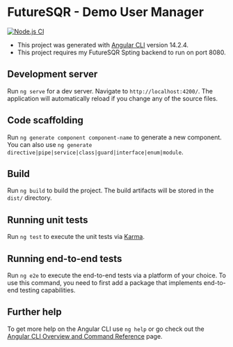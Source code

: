 # FutureSQR - Demo User Manager

[![Node.js CI](https://github.com/rbreunung/FutureSQR-DemoUserManager/actions/workflows/node.js.yml/badge.svg)](https://github.com/rbreunung/FutureSQR-DemoUserManager/actions/workflows/node.js.yml)

- This project was generated with [Angular CLI](https://github.com/angular/angular-cli) version 14.2.4.
- This project requires my FutureSQR Spting backend to run on port 8080.

## Development server

Run `ng serve` for a dev server. Navigate to `http://localhost:4200/`. The application will automatically reload if you change any of the source files.

## Code scaffolding

Run `ng generate component component-name` to generate a new component. You can also use `ng generate directive|pipe|service|class|guard|interface|enum|module`.

## Build

Run `ng build` to build the project. The build artifacts will be stored in the `dist/` directory.

## Running unit tests

Run `ng test` to execute the unit tests via [Karma](https://karma-runner.github.io).

## Running end-to-end tests

Run `ng e2e` to execute the end-to-end tests via a platform of your choice. To use this command, you need to first add a package that implements end-to-end testing capabilities.

## Further help

To get more help on the Angular CLI use `ng help` or go check out the [Angular CLI Overview and Command Reference](https://angular.io/cli) page.
